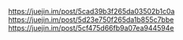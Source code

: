 https://juejin.im/post/5cad39b3f265da03502b1c0a  
https://juejin.im/post/5d23e750f265da1b855c7bbe  
https://juejin.im/post/5cf475d66fb9a07ea944594e  